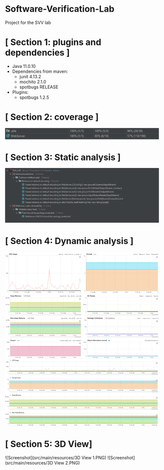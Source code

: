 # Software-Verification-Lab
Project for the SVV lab

# [ Section 1: plugins and dependencies ]
* Java 11.0.10
* Dependencies from maven:
  * junit 4.13.2
  * mochito 2.1.0
  * spotbugs RELEASE
* Plugins:
  * spotbugs 1.2.5

# [ Section 2: coverage ]
![Screenshot](src/main/resources/Coverage.PNG)

# [ Section 3: Static analysis ]
![Screenshot](src/main/resources/SpotBugs.PNG)


# [ Section 4: Dynamic analysis ]

![Screenshot](src/main/resources/Dynamic1.PNG)
![Screenshot](src/main/resources/Dynamic2.PNG)
![Screenshot](src/main/resources/Dynamic3.PNG)

# [ Section 5: 3D View]

![Screenshot](src/main/resources/3D View 1.PNG)
![Screenshot](src/main/resources/3D View 2.PNG)
